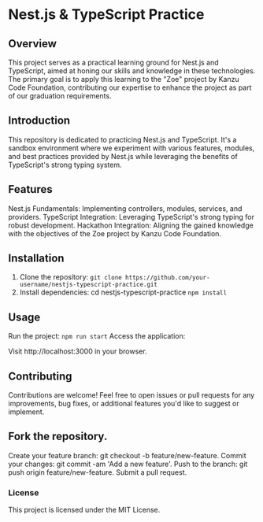  # Nest.js & TypeScript Practice
## Overview
This project serves as a practical learning ground for Nest.js and TypeScript, aimed at honing our skills and knowledge in these technologies. The primary goal is to apply this learning to the "Zoe" project by Kanzu Code Foundation, contributing our expertise to enhance the project as part of our graduation requirements.


## Introduction
This repository is dedicated to practicing Nest.js and TypeScript. It's a sandbox environment where we experiment with various features, modules, and best practices provided by Nest.js while leveraging the benefits of TypeScript's strong typing system.

## Features
Nest.js Fundamentals: Implementing controllers, modules, services, and providers.
TypeScript Integration: Leveraging TypeScript's strong typing for robust development.
Hackathon Integration: Aligning the gained knowledge with the objectives of the Zoe project by Kanzu Code Foundation.

## Installation
1. Clone the repository:
```git clone https://github.com/your-username/nestjs-typescript-practice.git```
2. Install dependencies:
cd nestjs-typescript-practice
```npm install```

## Usage
Run the project:
```npm run start```
Access the application:

Visit http://localhost:3000 in your browser.

## Contributing
Contributions are welcome! Feel free to open issues or pull requests for any improvements, bug fixes, or additional features you'd like to suggest or implement.

## Fork the repository.
Create your feature branch: git checkout -b feature/new-feature.
Commit your changes: git commit -am 'Add a new feature'.
Push to the branch: git push origin feature/new-feature.
Submit a pull request.

### License
This project is licensed under the MIT License.

